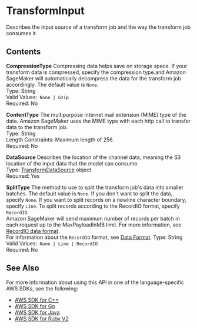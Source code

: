 # TransformInput<a name="API_TransformInput"></a>

Describes the input source of a transform job and the way the transform job consumes it\.

## Contents<a name="API_TransformInput_Contents"></a>

 **CompressionType**   <a name="SageMaker-Type-TransformInput-CompressionType"></a>
Compressing data helps save on storage space\. If your transform data is compressed, specify the compression type\.and Amazon SageMaker will automatically decompress the data for the transform job accordingly\. The default value is `None`\.  
Type: String  
Valid Values:` None | Gzip`   
Required: No

 **ContentType**   <a name="SageMaker-Type-TransformInput-ContentType"></a>
The multipurpose internet mail extension \(MIME\) type of the data\. Amazon SageMaker uses the MIME type with each http call to transfer data to the transform job\.  
Type: String  
Length Constraints: Maximum length of 256\.  
Required: No

 **DataSource**   <a name="SageMaker-Type-TransformInput-DataSource"></a>
Describes the location of the channel data, meaning the S3 location of the input data that the model can consume\.  
Type: [TransformDataSource](API_TransformDataSource.md) object  
Required: Yes

 **SplitType**   <a name="SageMaker-Type-TransformInput-SplitType"></a>
The method to use to split the transform job's data into smaller batches\. The default value is `None`\. If you don't want to split the data, specify `None`\. If you want to split records on a newline character boundary, specify `Line`\. To split records according to the RecordIO format, specify `RecordIO`\.  
Amazon SageMaker will send maximum number of records per batch in each request up to the MaxPayloadInMB limit\. For more information, see [RecordIO data format](http://mxnet.io/architecture/note_data_loading.html#data-format)\.  
For information about the `RecordIO` format, see [Data Format](http://mxnet.io/architecture/note_data_loading.html#data-format)\.
Type: String  
Valid Values:` None | Line | RecordIO`   
Required: No

## See Also<a name="API_TransformInput_SeeAlso"></a>

For more information about using this API in one of the language\-specific AWS SDKs, see the following:
+  [AWS SDK for C\+\+](https://docs.aws.amazon.com/goto/SdkForCpp/sagemaker-2017-07-24/TransformInput) 
+  [AWS SDK for Go](https://docs.aws.amazon.com/goto/SdkForGoV1/sagemaker-2017-07-24/TransformInput) 
+  [AWS SDK for Java](https://docs.aws.amazon.com/goto/SdkForJava/sagemaker-2017-07-24/TransformInput) 
+  [AWS SDK for Ruby V2](https://docs.aws.amazon.com/goto/SdkForRubyV2/sagemaker-2017-07-24/TransformInput) 